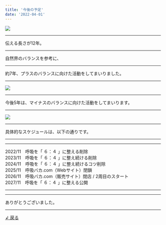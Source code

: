 ```yaml
---
title: '今後の予定'
date: '2022-04-01'
---
```

![](/images/0-1.png)
***
伝える長さが12年。
***
自然界のバランスを参考に、
***
約7年、プラスのバランスに向けた活動をしてまいりました。  
***
![](/images/0-1_.png)
***
今後5年は、マイナスのバランスに向けた活動をしてまいります。
***
![](/images/0-1__.png)
***
具体的なスケジュールは、以下の通りです。
***
***
2022/11　呼吸を「 ６：４ 」に整える削除  
2023/11　呼吸を「 ６：４ 」に整え続ける削除  
2024/11　呼吸を「 ６：４ 」に整え続けるコツ削除  
2025/11　呼吸バカ.com（Webサイト）閉鎖  
2026/11　呼吸バカ.com（販売サイト）閉店 / 2周目のスタート  
2027/11　呼吸を「 ６：４ 」に整える公開  
***
***
ありがとうございました。
***
[ ↲ 戻る ](https://01234567890.thebase.in/about)
